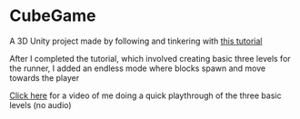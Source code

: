 # CubeGame

A 3D Unity project made by following and tinkering with [this tutorial](https://www.youtube.com/playlist?list=PLPV2KyIb3jR53Jce9hP7G5xC4O9AgnOuL)

After I completed the tutorial, which involved creating basic three levels for the runner, I added an endless mode where blocks spawn and move towards the player

[Click here](https://www.youtube.com/watch?v=o6cHEGJBa4g) for a video of me doing a quick playthrough of the three basic levels (no audio)
